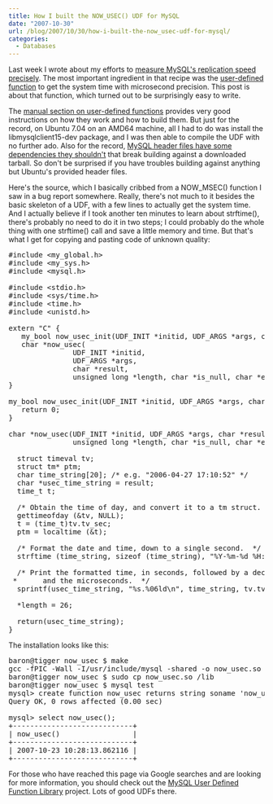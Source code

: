 ```yaml
---
title: How I built the NOW_USEC() UDF for MySQL
date: "2007-10-30"
url: /blog/2007/10/30/how-i-built-the-now_usec-udf-for-mysql/
categories:
  - Databases
---
```

Last week I wrote about my efforts to [measure MySQL's replication speed precisely][1]. The most important ingredient in that recipe was the [user-defined function][2] to get the system time with microsecond precision. This post is about that function, which turned out to be surprisingly easy to write.

The [manual section on user-defined functions][2] provides very good instructions on how they work and how to build them. But just for the record, on Ubuntu 7.04 on an AMD64 machine, all I had to do was install the libmysqlclient15-dev package, and I was then able to compile the UDF with no further ado. Also for the record, [MySQL header files have some dependencies they shouldn't][3] that break building against a downloaded tarball. So don't be surprised if you have troubles building against anything but Ubuntu's provided header files.

Here's the source, which I basically cribbed from a NOW_MSEC() function I saw in a bug report somewhere. Really, there's not much to it besides the basic skeleton of a UDF, with a few lines to actually get the system time. And I actually believe if I took another ten minutes to learn about strftime(), there's probably no need to do it in two steps; I could probably do the whole thing with one strftime() call and save a little memory and time. But that's what I get for copying and pasting code of unknown quality:

<pre>#include &lt;my_global.h&gt;
#include &lt;my_sys.h&gt;
#include &lt;mysql.h&gt;

#include &lt;stdio.h&gt;
#include &lt;sys/time.h&gt;
#include &lt;time.h&gt;
#include &lt;unistd.h&gt;

extern "C" {
   my_bool now_usec_init(UDF_INIT *initid, UDF_ARGS *args, char *message);
   char *now_usec(
               UDF_INIT *initid,
               UDF_ARGS *args,
               char *result,
               unsigned long *length, char *is_null, char *error);
}

my_bool now_usec_init(UDF_INIT *initid, UDF_ARGS *args, char *message) {
   return 0;
}

char *now_usec(UDF_INIT *initid, UDF_ARGS *args, char *result,
               unsigned long *length, char *is_null, char *error) {

  struct timeval tv;
  struct tm* ptm;
  char time_string[20]; /* e.g. "2006-04-27 17:10:52" */
  char *usec_time_string = result;
  time_t t;

  /* Obtain the time of day, and convert it to a tm struct. */
  gettimeofday (&tv, NULL);
  t = (time_t)tv.tv_sec;
  ptm = localtime (&t);   

  /* Format the date and time, down to a single second.  */
  strftime (time_string, sizeof (time_string), "%Y-%m-%d %H:%M:%S", ptm);

  /* Print the formatted time, in seconds, followed by a decimal point
 *      and the microseconds.  */
  sprintf(usec_time_string, "%s.%06ld\n", time_string, tv.tv_usec);

  *length = 26;

  return(usec_time_string);
}
</pre>

The installation looks like this:

<pre>baron@tigger now_usec $ make
gcc -fPIC -Wall -I/usr/include/mysql -shared -o now_usec.so now_usec.cc
baron@tigger now_usec $ sudo cp now_usec.so /lib
baron@tigger now_usec $ mysql test
mysql> create function now_usec returns string soname 'now_usec.so';
Query OK, 0 rows affected (0.00 sec)

mysql> select now_usec();
+----------------------------+
| now_usec()                 |
+----------------------------+
| 2007-10-23 10:28:13.862116 | 
+----------------------------+</pre>

For those who have reached this page via Google searches and are looking for more information, you should check out the [MySQL User Defined Function Library][4] project. Lots of good UDFs there.

 [1]: http://www.xaprb.com/blog/2007/10/23/how-fast-is-mysql-replication/
 [2]: http://dev.mysql.com/doc/en/adding-functions.html
 [3]: http://bugs.mysql.com/bug.php?id=28456
 [4]: http://www.xcdsql.org/MySQL/UDF/
